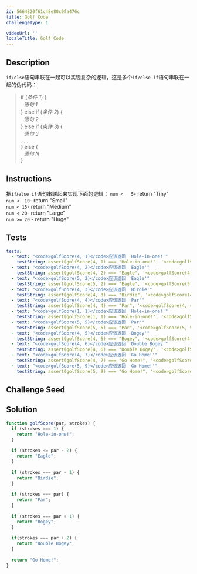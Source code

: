 ```yaml
---
id: 5664820f61c48e80c9fa476c
title: Golf Code
challengeType: 1

videoUrl: ''
localeTitle: Golf Code
---
```


## Description
<section id='description'>
<code>if/else</code>语句串联在一起可以实现复杂的逻辑，这是多个<code>if/else if</code>语句串联在一起的伪代码：
<blockquote>if (<em>条件 1</em>) {<br>&nbsp;&nbsp;<em>语句 1</em><br>} else if (<em>条件 2</em>) {<br>&nbsp;&nbsp;<em>语句 2</em><br>} else if (<em>条件 3</em>) {<br>&nbsp;&nbsp;<em>语句 3</em><br>. . .<br>} else {<br>&nbsp;&nbsp;<em>语句 N</em><br>}</blockquote>
</section>

## Instructions
<section id='instructions'>
把<code>if</code>/<code>else if</code>语句串联起来实现下面的逻辑：
<code>num &lt;   5</code>- return "Tiny"<br><code>num &lt;  10</code>- return "Small"<br><code>num &lt; 15</code>- return "Medium"<br><code>num &lt; 20</code>- return "Large"<br><code>num >= 20</code> - return "Huge"
</section>

## Tests
<section id='tests'>

```yml
tests:
  - text: "<code>golfScore(4, 1)</code>应该返回 'Hole-in-one!'"
    testString: assert(golfScore(4, 1) === "Hole-in-one!", '<code>golfScore(4, 1)</code>应该返回 "Hole-in-one!"');
  - text: "<code>golfScore(4, 2)</code>应该返回 'Eagle'"
    testString: assert(golfScore(4, 2) === "Eagle", '<code>golfScore(4, 2)</code>应该返回 "Eagle"');
  - text: "<code>golfScore(5, 2)</code>应该返回 'Eagle'"
    testString: assert(golfScore(5, 2) === "Eagle", '<code>golfScore(5, 2)</code>应该返回 "Eagle"');
  - text: "<code>golfScore(4, 3)</code>应该返回 'Birdie'"
    testString: assert(golfScore(4, 3) === "Birdie", '<code>golfScore(4, 3)</code>应该返回 "Birdie"');
  - text: "<code>golfScore(4, 4)</code>应该返回 'Par'"
    testString: assert(golfScore(4, 4) === "Par", '<code>golfScore(4, 4)</code>应该返回 "Par"');
  - text: "<code>golfScore(1, 1)</code>应该返回 'Hole-in-one!'"
    testString: assert(golfScore(1, 1) === "Hole-in-one!", '<code>golfScore(1, 1)</code>应该返回 "Hole-in-one!"');
  - text: "<code>golfScore(5, 5)</code>应该返回 'Par'"
    testString: assert(golfScore(5, 5) === "Par", '<code>golfScore(5, 5)</code>应该返回 "Par"');
  - text: "<code>golfScore(4, 5)</code>应该返回 'Bogey'"
    testString: assert(golfScore(4, 5) === "Bogey", '<code>golfScore(4, 5)</code>应该返回 "Bogey"');
  - text: "<code>golfScore(4, 6)</code>应该返回 'Double Bogey'"
    testString: assert(golfScore(4, 6) === "Double Bogey", '<code>golfScore(4, 6)</code>应该返回 "Double Bogey"');
  - text: "<code>golfScore(4, 7)</code>应该返回 'Go Home!'"
    testString: assert(golfScore(4, 7) === "Go Home!", '<code>golfScore(4, 7)</code>应该返回 "Go Home!"');
  - text: "<code>golfScore(5, 9)</code>应该返回 'Go Home!'"
    testString: assert(golfScore(5, 9) === "Go Home!", '<code>golfScore(5, 9)</code>应该返回 "Go Home!"');

```

</section>

## Challenge Seed
<section id='challengeSeed'>















</section>

## Solution
<section id='solution'>

```js
function golfScore(par, strokes) {
  if (strokes === 1) {
    return "Hole-in-one!";
  }
  
  if (strokes <= par - 2) {
    return "Eagle";
  }
  
  if (strokes === par - 1) {
    return "Birdie";
  }
  
  if (strokes === par) {
    return "Par";
  }
  
  if (strokes === par + 1) {
    return "Bogey";
  }
  
  if(strokes === par + 2) {
    return "Double Bogey";
  }
  
  return "Go Home!";
}
```

</section>
              